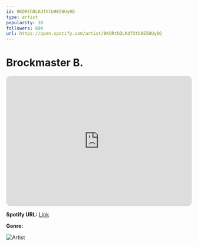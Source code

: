 ```yaml
---
id: 0KORthDLKdfXtb9E58Uy0Q
type: artist
popularity: 38
followers: 694
url: https://open.spotify.com/artist/0KORthDLKdfXtb9E58Uy0Q
---
```

# Brockmaster B.

<iframe style="border-radius:12px" src="https://open.spotify.com/embed/artist/0KORthDLKdfXtb9E58Uy0Q" width="100%" height="352" frameBorder="0" allowfullscreen="" allow="autoplay; clipboard-write; encrypted-media; fullscreen; picture-in-picture" loading="lazy"></iframe>

**Spotify URL:** [Link](https://open.spotify.com/artist/0KORthDLKdfXtb9E58Uy0Q)

**Genre:** 

![Artist](https://i.scdn.co/image/ab6761610000e5eb0ad52b0acef5dc6fb7a2e725)
